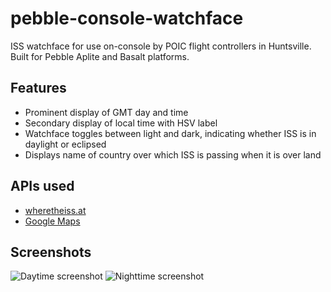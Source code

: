 # pebble-console-watchface

ISS watchface for use on-console by POIC flight controllers in Huntsville. Built for Pebble Aplite and Basalt platforms.

## Features

* Prominent display of GMT day and time
* Secondary display of local time with HSV label
* Watchface toggles between light and dark, indicating whether ISS is in daylight or eclipsed
* Displays name of country over which ISS is passing when it is over land

## APIs used

* [wheretheiss.at](http://wheretheiss.at/w/developer)
* [Google Maps](https://developers.google.com/maps/)

## Screenshots

![Daytime screenshot](https://github.com/zekoff/pebble-console-watchface/screenshot_day.png)
![Nighttime screenshot](https://github.com/zekoff/pebble-console-watchface/screenshot_night.png)